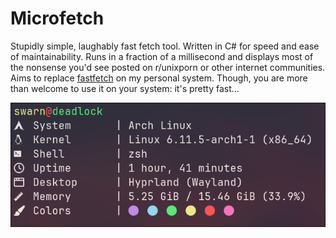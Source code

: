 # Microfetch

Stupidly simple, laughably fast fetch tool. Written in C# for speed and ease of maintainability. Runs in a fraction of a millisecond and displays most of the nonsense you'd see posted on r/unixporn or other internet communities. Aims to replace [fastfetch](https://github.com/fastfetch-cli/fastfetch) on my personal system. Though, you are more than welcome to use it on your system: it's pretty fast...

![](./.assets/show.png)
